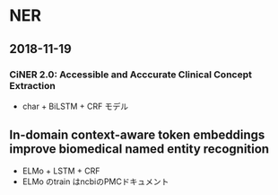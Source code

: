 # NER

## 2018-11-19
### CiNER 2.0: Accessible and Acccurate Clinical Concept Extraction
* char + BiLSTM + CRF モデル

## In-domain context-aware token embeddings improve biomedical named entity recognition
* ELMo + LSTM + CRF
* ELMo のtrain はncbiのPMCドキュメント
